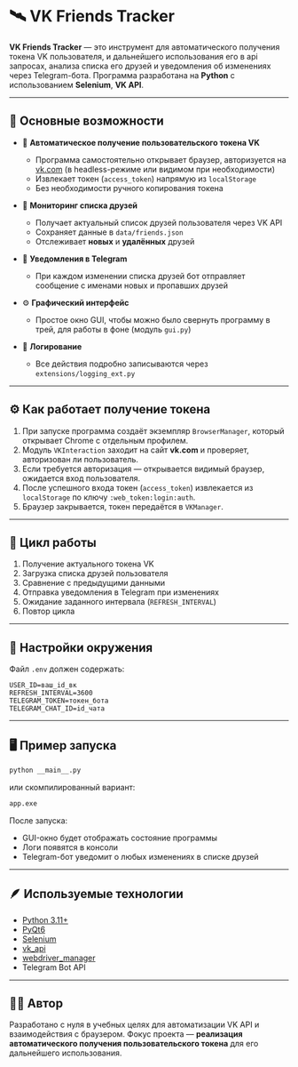 # 🛰️ VK Friends Tracker

**VK Friends Tracker** — это инструмент для автоматического получения токена VK пользователя, и дальнейшего использования его в api запросах, анализа списка его друзей и уведомления об изменениях через Telegram-бота.
Программа разработана на **Python** с использованием **Selenium**, **VK API**.

---

## 🚀 Основные возможности

* 🔐 **Автоматическое получение пользовательского токена VK**

  * Программа самостоятельно открывает браузер, авторизуется на [vk.com](https://vk.com) (в headless-режиме или видимом при необходимости)
  * Извлекает токен (`access_token`) напрямую из `localStorage`
  * Без необходимости ручного копирования токена

* 👥 **Мониторинг списка друзей**

  * Получает актуальный список друзей пользователя через VK API
  * Сохраняет данные в `data/friends.json`
  * Отслеживает **новых** и **удалённых** друзей

* 💬 **Уведомления в Telegram**

  * При каждом изменении списка друзей бот отправляет сообщение с именами новых и пропавших друзей

* ⚙️ **Графический интерфейс**

  * Простое окно GUI, чтобы можно было свернуть программу в трей, для работы в фоне (модуль `gui.py`)

* 🧠 **Логирование**

  * Все действия подробно записываются через `extensions/logging_ext.py`

---

## ⚙️ Как работает получение токена

1. При запуске программа создаёт экземпляр `BrowserManager`, который открывает Chrome с отдельным профилем.
2. Модуль `VKInteraction` заходит на сайт **vk.com** и проверяет, авторизован ли пользователь.
3. Если требуется авторизация — открывается видимый браузер, ожидается вход пользователя.
4. После успешного входа токен (`access_token`) извлекается из `localStorage` по ключу `:web_token:login:auth`.
5. Браузер закрывается, токен передаётся в `VKManager`.

---

## 🔄 Цикл работы

1. Получение актуального токена VK
2. Загрузка списка друзей пользователя
3. Сравнение с предыдущими данными
4. Отправка уведомления в Telegram при изменениях
5. Ожидание заданного интервала (`REFRESH_INTERVAL`)
6. Повтор цикла

---

## 🧰 Настройки окружения

Файл `.env` должен содержать:

```
USER_ID=ваш_id_вк
REFRESH_INTERVAL=3600
TELEGRAM_TOKEN=токен_бота
TELEGRAM_CHAT_ID=id_чата
```

---

## 🖥️ Пример запуска

```bash
python __main__.py
```

или скомпилированный вариант:

```bash
app.exe
```

После запуска:

* GUI-окно будет отображать состояние программы
* Логи появятся в консоли
* Telegram-бот уведомит о любых изменениях в списке друзей

---

## 🪶 Используемые технологии

* [Python 3.11+](https://www.python.org/)
* [PyQt6](https://pypi.org/project/PyQt6/)
* [Selenium](https://pypi.org/project/selenium/)
* [vk_api](https://pypi.org/project/vk-api/)
* [webdriver_manager](https://pypi.org/project/webdriver-manager/)
* Telegram Bot API

---

## 🧑‍💻 Автор

Разработано с нуля в учебных целях для автоматизации VK API и взаимодействия с браузером.
Фокус проекта — **реализация автоматического получения пользовательского токена** для его дальнейшего использования.